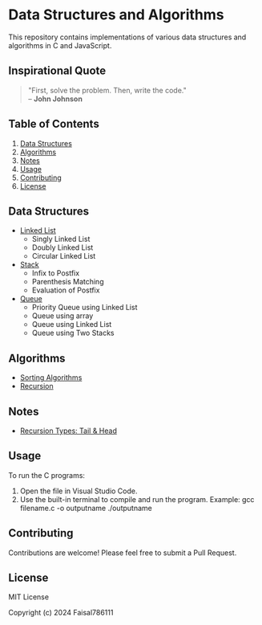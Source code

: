 # Data Structures and Algorithms

This repository contains implementations of various data structures and algorithms in C and JavaScript.

## Inspirational Quote

> "First, solve the problem. Then, write the code."  
> – **John Johnson**

## Table of Contents

1. [Data Structures](#data-structures)
2. [Algorithms](#algorithms)
3. [Notes](#notes)
4. [Usage](#usage)
5. [Contributing](#contributing)
6. [License](#license)

## Data Structures

- [Linked List](./Linked%20List/Singly%20Linked%20List)
  - Singly Linked List
  - Doubly Linked List
  - Circular Linked List
- [Stack](./stack)
  - Infix to Postfix
  - Parenthesis Matching
  - Evaluation of Postfix
- [Queue](./Queue)
  - Priority Queue using Linked List
  - Queue using array
  - Queue using Linked List
  - Queue using Two Stacks

## Algorithms

- [Sorting Algorithms](./sorting%20algo)
- [Recursion](./recursion)

## Notes

- [Recursion Types: Tail & Head](./notes)

## Usage

To run the C programs:
1. Open the file in Visual Studio Code.
2. Use the built-in terminal to compile and run the program.
   Example:
  gcc filename.c -o outputname
  ./outputname

## Contributing
Contributions are welcome! Please feel free to submit a Pull Request.

## License
MIT License

Copyright (c) 2024 Faisal786111
